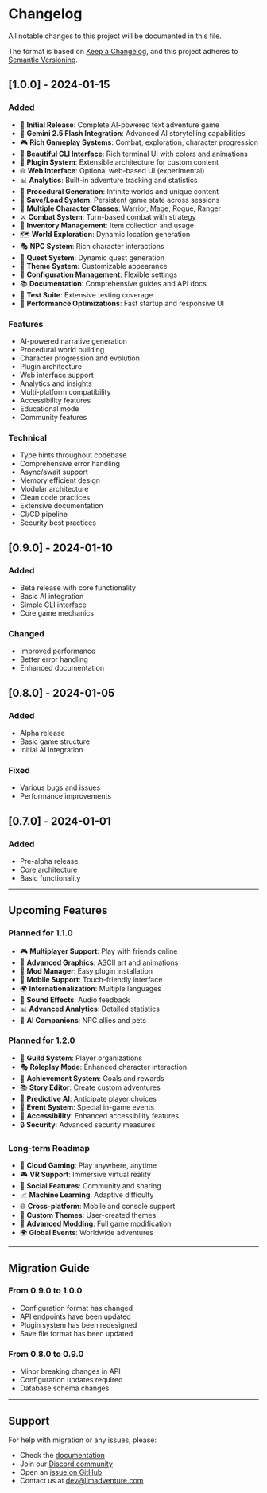 # Changelog

All notable changes to this project will be documented in this file.

The format is based on [Keep a Changelog](https://keepachangelog.com/en/1.0.0/),
and this project adheres to [Semantic Versioning](https://semver.org/spec/v2.0.0.html).

## [1.0.0] - 2024-01-15

### Added
- 🎉 **Initial Release**: Complete AI-powered text adventure game
- 🧠 **Gemini 2.5 Flash Integration**: Advanced AI storytelling capabilities
- 🎮 **Rich Gameplay Systems**: Combat, exploration, character progression
- 🎨 **Beautiful CLI Interface**: Rich terminal UI with colors and animations
- 🔌 **Plugin System**: Extensible architecture for custom content
- 🌐 **Web Interface**: Optional web-based UI (experimental)
- 📊 **Analytics**: Built-in adventure tracking and statistics
- 🎯 **Procedural Generation**: Infinite worlds and unique content
- 💾 **Save/Load System**: Persistent game state across sessions
- 🎪 **Multiple Character Classes**: Warrior, Mage, Rogue, Ranger
- ⚔️ **Combat System**: Turn-based combat with strategy
- 🎒 **Inventory Management**: Item collection and usage
- 🗺️ **World Exploration**: Dynamic location generation
- 🎭 **NPC System**: Rich character interactions
- 📜 **Quest System**: Dynamic quest generation
- 🎨 **Theme System**: Customizable appearance
- 🔧 **Configuration Management**: Flexible settings
- 📚 **Documentation**: Comprehensive guides and API docs
- 🧪 **Test Suite**: Extensive testing coverage
- 🚀 **Performance Optimizations**: Fast startup and responsive UI

### Features
- AI-powered narrative generation
- Procedural world building
- Character progression and evolution
- Plugin architecture
- Web interface support
- Analytics and insights
- Multi-platform compatibility
- Accessibility features
- Educational mode
- Community features

### Technical
- Type hints throughout codebase
- Comprehensive error handling
- Async/await support
- Memory efficient design
- Modular architecture
- Clean code practices
- Extensive documentation
- CI/CD pipeline
- Security best practices

## [0.9.0] - 2024-01-10

### Added
- Beta release with core functionality
- Basic AI integration
- Simple CLI interface
- Core game mechanics

### Changed
- Improved performance
- Better error handling
- Enhanced documentation

## [0.8.0] - 2024-01-05

### Added
- Alpha release
- Basic game structure
- Initial AI integration

### Fixed
- Various bugs and issues
- Performance improvements

## [0.7.0] - 2024-01-01

### Added
- Pre-alpha release
- Core architecture
- Basic functionality

---

## Upcoming Features

### Planned for 1.1.0
- 🎮 **Multiplayer Support**: Play with friends online
- 🎨 **Advanced Graphics**: ASCII art and animations
- 🔧 **Mod Manager**: Easy plugin installation
- 📱 **Mobile Support**: Touch-friendly interface
- 🌍 **Internationalization**: Multiple languages
- 🎵 **Sound Effects**: Audio feedback
- 📊 **Advanced Analytics**: Detailed statistics
- 🤖 **AI Companions**: NPC allies and pets

### Planned for 1.2.0
- 🏰 **Guild System**: Player organizations
- 🎭 **Roleplay Mode**: Enhanced character interaction
- 🌟 **Achievement System**: Goals and rewards
- 📚 **Story Editor**: Create custom adventures
- 🔮 **Predictive AI**: Anticipate player choices
- 🎪 **Event System**: Special in-game events
- 🌈 **Accessibility**: Enhanced accessibility features
- 🔒 **Security**: Advanced security measures

### Long-term Roadmap
- 🚀 **Cloud Gaming**: Play anywhere, anytime
- 🎮 **VR Support**: Immersive virtual reality
- 🤝 **Social Features**: Community and sharing
- 📈 **Machine Learning**: Adaptive difficulty
- 🌐 **Cross-platform**: Mobile and console support
- 🎨 **Custom Themes**: User-created themes
- 🔧 **Advanced Modding**: Full game modification
- 🌍 **Global Events**: Worldwide adventures

---

## Migration Guide

### From 0.9.0 to 1.0.0
- Configuration format has changed
- API endpoints have been updated
- Plugin system has been redesigned
- Save file format has been updated

### From 0.8.0 to 0.9.0
- Minor breaking changes in API
- Configuration updates required
- Database schema changes

---

## Support

For help with migration or any issues, please:
- Check the [documentation](https://docs.llmadventure.com)
- Join our [Discord community](https://discord.gg/llmadventure)
- Open an [issue on GitHub](https://github.com/llmadventure/llmadventure/issues)
- Contact us at dev@llmadventure.com 